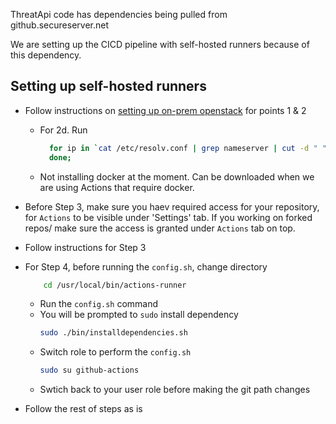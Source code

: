 ThreatApi code has dependencies being pulled from github.secureserver.net

We are setting up the CICD pipeline with self-hosted runners because of this dependency.

## Setting up self-hosted runners
- Follow instructions on [setting up on-prem openstack](https://github.secureserver.net/CTO/guidelines/blob/master/Standards-Best-Practices/CICD/GitHubActions.md#setting-up-a-self-hosted-github-actions-runner-on-on-prem-openstack) for points 1 & 2
  - For 2d. Run 
     ```sh
       for ip in `cat /etc/resolv.conf | grep nameserver | cut -d " " -f2`; do sudo iptables -I OUTPUT 1 -p udp -d $ip --dport 53 -m state --state NEW,ESTABLISHED -j ACCEPT;
       done;
     ```
  - Not installing docker at the moment. Can be downloaded when we are using Actions that require docker.
- Before Step 3, make sure you haev required access for your repository, for `Actions` to be visible under 'Settings' tab. If you working on forked repos/ make sure the access is granted under `Actions` tab on top.
- Follow instructions for Step 3
- For Step 4, before running the `config.sh`, change directory

   ```sh 
       cd /usr/local/bin/actions-runner 
    ```
    - Run the `config.sh` command
    - You will be prompted to `sudo` install dependency
      ```sh
      sudo ./bin/installdependencies.sh
      ```
     - Switch role to perform the `config.sh`
       ```sh
       sudo su github-actions
       ```
     - Swtich back to your user role before making the git path changes
- Follow the rest of steps as is
     
